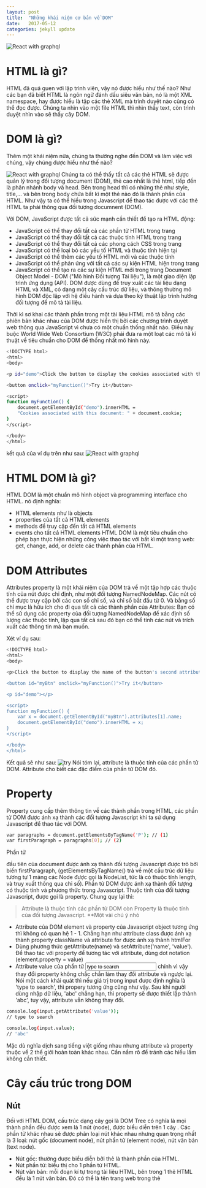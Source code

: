 ```yaml
---
layout: post
title:  "Những khái niệm cơ bản về DOM"
date:   2017-05-12
categories: jekyll update
---
```

![React with graphql](https://www.api2cart.com/wp-content/uploads/2015/04/rest-api.png)

# HTML là gì?
HTML đã quá quen với lập trình viên, vậy nó được hiểu như thế nào? Như các bạn đã biết HTML là ngôn ngữ đánh dấu siêu văn bản, nó là một XML namespace, hay được hiểu là tập các thẻ XML mà trình duyệt nào cũng có thể đọc được. Chúng ta nhìn vào một file HTML thì nhìn thấy text, còn trình duyệt nhìn vào sẽ thấy cây DOM.
# DOM là gì?
Thêm một khái niệm nữa, chúng ta thường nghe đến DOM và làm việc với chúng, vậy chúng được hiểu như thế nào?

![React with graphql](https://viblo.asia/uploads/54aa92df-82e9-479b-924f-4639143bda82.gif)
Chúng ta có thể thấy tất cả các thẻ HTML sẽ được quản lý trong đối tượng document (DOM), thẻ cao nhất là thẻ html, tiếp đến là phân nhánh body và head. Bên trong head thì có những thẻ như style, title,... và bên trong body chứa bất kì một thẻ nào đó là thành phần của HTML. Như vậy ta có thể hiểu trong Javascript để thao tác được với các thẻ HTML ta phải thông qua đối tượng documnent (DOM).

Với DOM, JavaScript được tất cả sức mạnh cần thiết để tạo ra HTML động:
- JavaScript có thể thay đổi tất cả các phần tử HTML trong trang
- JavaScript có thể thay đổi tất cả các thuộc tính HTML trong trang
- JavaScript có thể thay đổi tất cả các phong cách CSS trong trang
- JavaScript có thể loại bỏ các yếu tố HTML và thuộc tính hiện tại
- JavaScript có thể thêm các yếu tố HTML mới và các thuộc tính
- JavaScript có thể phản ứng với tất cả các sự kiện HTML hiện trong trang
- JavaScript có thể tạo ra các sự kiện HTML mới trong trang
Document Object Model - DOM ("Mô hình Đối tượng Tài liệu"), là một giao diện lập trình ứng dụng (API). DOM được dùng để truy xuất các tài liệu dạng HTML và XML, có dạng một cây cấu trúc dữ liệu, và thông thường mô hình DOM độc lập với hệ điều hành và dựa theo kỹ thuật lập trình hướng đối tượng để mô tả tài liệu.

Thời kì sơ khai các thành phần trong một tài liệu HTML mô tả bằng các phiên bản khác nhau của DOM được hiển thị bởi các chương trình duyệt web thông qua JavaScript vì chưa có một chuẩn thống nhất nào. Điều này buộc World Wide Web Consortium (W3C) phải đưa ra một loạt các mô tả kĩ thuật về tiêu chuẩn cho DOM để thống nhất mô hình này.
```bash
<!DOCTYPE html>
<html>
<body>

<p id="demo">Click the button to display the cookies associated with this document.</p>

<button onclick="myFunction()">Try it</button>

<script>
function myFunction() {
    document.getElementById("demo").innerHTML =
    "Cookies associated with this document: " + document.cookie;
}
</script>

</body>
</html>
```
kết quả của ví dụ trên như sau:
![React with graphql](https://viblo.asia/uploads/b1db36e0-6494-4a55-9ea6-5ceacdd85010.png)

# HTML DOM là gì?
HTML DOM là một chuẩn mô hình object và programming interface cho HTML. nó định nghĩa:
- HTML elements như là objects
- properties của tất cả HTML elements
- methods để truy cập đến tất cả HTML elements
- events cho tất cả HTML elements
HTML DOM là một tiêu chuẩn cho phép bạn thực hiện những công việc thao tác với bất kì một trang web: get, change, add, or delete các thành phần của HTML.
# DOM Attributes
Attributes property là một khái niệm của DOM trả về một tập hợp các thuộc tính của nút được chỉ định, như một đối tượng NamedNodeMap. Các nút có thể được truy cập bởi các con số chỉ số, và chỉ số bắt đầu từ 0. Và bằng số chỉ mục là hữu ích cho đi qua tất cả các thành phần của Attributes: Bạn có thể sử dụng các property của đối tượng NamedNodeMap để xác định số lượng các thuộc tính, lặp qua tất cả sau đó bạn có thể tính các nút và trích xuất các thông tin mà bạn muốn.

Xét ví dụ sau:
```bash
<!DOCTYPE html>
<html>
<body>

<p>Click the button to display the name of the button's second attribute (index 1).</p>

<button id="myBtn" onclick="myFunction()">Try it</button>

<p id="demo"></p>

<script>
function myFunction() {
    var x = document.getElementById("myBtn").attributes[1].name;
    document.getElementById("demo").innerHTML = x;
}
</script>

</body>
</html>
```
Kết quả sẽ như sau:
![try](https://viblo.asia/uploads/7d83666b-4be9-42d4-b74c-3bde8d321d61.png)
Nói tóm lại, attribute là thuộc tính của các phần tử DOM. Attribute cho biết các đặc điểm của phần tử DOM đó.
# Property
Property cung cấp thêm thông tin về các thành phần trong HTML, các phần tử DOM được ánh xạ thành các đối tượng Javascript khi ta sử dụng Javascript để thao tác với DOM.
```bash
var paragraphs = document.getElementsByTagName('P'); // (1)
var firstParagraph = paragraphs[0]; // (2)
```
Phần tử <P> đầu tiên của document được ánh xạ thành đối tượng Javascript được trỏ bởi biến firstParagraph, (getElementsByTagName() trả về một cấu trúc dữ liệu tương tự 1 mảng các Node được gọi là NodeList, tức là có thuộc tính length, và truy xuất thông qua chỉ số). Phần tử DOM được ánh xạ thành đối tượng có thuộc tính và phương thức trong Javascript. Thuộc tính của đối tượng Javascript, được gọi là property. Chung quy lại thì:
>Attribute là thuộc tính các phần tử DOM còn Property là thuộc tính của đối tượng Javascript.
**Một vài chú ý nhỏ
- Attribute của DOM element và property của Javascript object tương ứng thì không có quan hệ 1 - 1. Chẳng hạn như attribute class được ánh xạ thành property className và attribute for được ánh xạ thành htmlFor
- Dùng phương thức getAttribute(name) và setAttribute('name', 'value'). Để thao tác với property để tương tác với attribute, dùng dot notation (element.property = value)
- Attribute value của phần tử <input type="text" value="type to search"/> chính vì vậy thay đổi property không chắc chắn làm thay đổi attribute và ngược lại.
Nói một cách khái quát thì nếu giá trị trong input được định nghĩa là 'type to search', thì propery tương ứng cũng như vậy. Sau khi người dùng nhập dữ liệu, 'abc' chẳng hạn, thì property sẽ được thiết lập thành 'abc', tuy vậy, attribute vẫn không thay đổi.
```bash
console.log(input.getAttribute('value'));
// type to search

console.log(input.value);
// 'abc'
```
Mặc dù nghĩa dịch sang tiếng việt giống nhau nhưng attribute và property thuộc về 2 thế giới hoàn toàn khác nhau. Cần nắm rõ để tránh các hiểu lầm không cần thiết.

# Cây cấu trúc trong DOM
## Nút
Đối với HTML DOM, cấu trúc dạng cây gọi là DOM Tree có nghĩa là mọi thành phần đều được xem là 1 nút (node), được biểu diễn trên 1 cây . Các phần tử khác nhau sẽ được phân loại nút khác nhau nhưng quan trọng nhất là 3 loại: nút gốc (document node), nút phần tử (element node), nút văn bản (text node).
 - Nút gốc: thường được biểu diễn bởi thẻ <html> là thành phần của HTML.
 - Nút phần tử: biểu thị cho 1 phần tử HTML.
 - Nút văn bản: mỗi đoạn kí tự trong tài liệu HTML, bên trong 1 thẻ HTML đều là 1 nút văn bản. Đó có thể là tên trang web trong thẻ <title>, tên đề mục trong thẻ <h1>, hay một đoạn văn trong thẻ <p>.
Ngoài ra còn có nút thuộc tính (attribute node) và nút chú thích (comment node).
![node](https://viblo.asia/uploads/1a8059f6-d788-4368-b472-5983fb5ccbf5.png)
Quan hệ giữa các nút
- Nút gốc (root document) luôn luôn là nút đầu tiên.
- Tất cả các nút không phải là nút gốc và đều chỉ có 1 nút cha (parent).
- Một nút có thể có một hoặc nhiều con, hoặc cũng có thể không có con nào.
- Những nút anh em (siblings) thì có cùng nút cha.
- Trong các nút anh em (siblings), nút đầu tiên được gọi là anh cả (firstChild) và nút cuối cùng là em út (lastChild).
# Thuộc tính và phương thức thường gặp
Các khái niệm này khá là quen thuộc, các bạn có thể tìm trong W3Schools

# Truy xuất DOM
## Truy xuất gián tiếp
Mỗi nút trên cây DOM đều có 6 thuộc tính quan hệ để giúp bạn truy xuất gián tiếp theo vị trí của nút:
- Node.parentNode: tham chiếu đến nút cha của nút hiện tại, và nút cha này là duy nhất cho mỗi nút. Do đó, nếu bạn cần tìm nguồn gốc sâu xa của 1 nút, bạn phải nối thuộc tình nhiều lần, ví dụ Node.parentNode.parentNode.
- Node.childNodes: tham chiếu đến các nút con trực tiếp của nút hiện tại, và kết quả là 1 mảng các đối tượng. Lưu ý rằng, các nút con không bị phân biệt bởi loại nút, nên kết quả mảng trả về có thể bao gồm nhiều loại nút khác nhau.
- Node.firstChild: tham chiếu đến nút con đầu tiên của nút hiện tại, và tương đương với việc gọi Node.childNodes[0].
- Node.lastChild: tham chiếu đến nút con cuối cùng của nút hiện tại, và tương đương với việc gọi Node.childNodes[Element.childNodes.length-1].
- Node.nextSibling: tham chiếu đến nút anh em nằm liền kề sau với nút hiện tại.
- Node.previousSibling: tham chiếu đến nút anh em nằm liền kề trước với nút hiện tại.
![node](https://viblo.asia/uploads/2e24abf1-7388-4af6-b7a4-214476cb939f.png)

## Truy xuất trưc tiếp
Truy xuất trực tiếp sẽ nhanh hơn, và đơn giản hơn khi bạn không cần phải biết nhiều về quan hệ và vị trí của nút. Có 3 phương thức để bạn truy xuất trực tiếp được hỗ trợ ở mọi trình duyệt:
- document.getElementById('id_cần_tìm')
- document.getElementsByTagName('div')
- document.getElementsByName('tên_cần_tìm')
![node](https://viblo.asia/uploads/23a057e4-0dd5-45ea-8f43-217c72534347.png)
Các trình duyệt hiện đại sau này (Chrome) có hỗ trợ thêm các phương thức truy xuất mạnh mẽ và linh hoạt hơn nhiều, thậm chí hỗ trợ truy xuất theo vùng chọn CSS phức tạp như vùng chọn jQuery (một thư viện Javascript mạnh và đáng dùng để tối ưu hóa hiệu quả công việc cũng như tiết kiệm thời gian).
- document.querySelector('#id p.class'): truy xuất đến vùng chọn và trả về kết quả tham chiếu đầu tiên.
- document.querySelectorAll('#id p[class^=test]'): tương tự querySelector nhưng trả về mảng các tham chiếu.
- document.getElementsByName('class1 class2'): tham chiếu đến tất cả các nút có thuộc tính className chứa tất cả các tên lớp cần tìm.
# Kết luận
Chung quy lại chúng ta đã cùng nhau tìm hiểu các khái niệm cơ bản về DOM và cách thao tác với nó. Đó chỉ là những kiến thức hết sức cơ bản, tuy nhiên bạn cũng có thể thấy DOM quan trọng như thế nào.